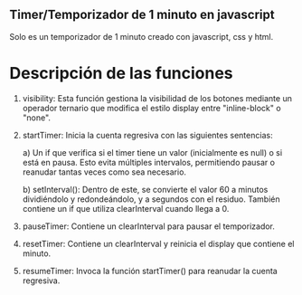 ## Timer/Temporizador de 1 minuto en javascript
Solo es un temporizador de 1 minuto creado con javascript, css y html.

# Descripción de las funciones
1) visibility: Esta función gestiona la visibilidad de los botones mediante un operador ternario que modifica el estilo display entre "inline-block" o "none".

2) startTimer: Inicia la cuenta regresiva con las siguientes sentencias:

     a) Un if que verifica si el timer tiene un valor (inicialmente es null) o si está en pausa. Esto evita múltiples intervalos, permitiendo pausar o reanudar tantas veces como sea necesario.
   
     b) setInterval(): Dentro de este, se convierte el valor 60 a minutos dividiéndolo y redondeándolo, y a segundos con el residuo. También contiene un if que utiliza clearInterval cuando llega a 0.
  
4) pauseTimer: Contiene un clearInterval para pausar el temporizador.

5) resetTimer: Contiene un clearInterval y reinicia el display que contiene el minuto.

6) resumeTimer: Invoca la función startTimer() para reanudar la cuenta regresiva.
